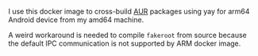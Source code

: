 I use this docker image to cross-build [AUR](https://aur.archlinux.org/) packages
using yay for arm64 Android device from my amd64 machine.

A weird workaround is needed to compile `fakeroot` from source
because the default IPC communication is not supported by
ARM docker image.
